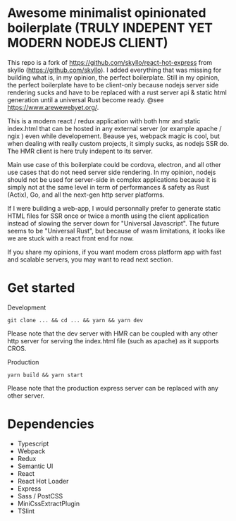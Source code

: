 # Awesome minimalist opinionated boilerplate (TRULY INDEPENT YET MODERN NODEJS CLIENT)

This repo is a fork of https://github.com/skyllo/react-hot-express from skyllo (https://github.com/skyllo). 
I added everything that was missing for building what is, in my opinion, the perfect boilerplate.
Still in my opinion, the perfect boilerplate have to be client-only because nodejs server side rendering sucks and have to be replaced with a rust server api & static html generation until a universal Rust become ready. @see https://www.arewewebyet.org/.

This is a modern react / redux application with both hmr and static index.html that can be hosted in any external server (or example apache / ngix ) even while developement. Beause yes, webpack magic is cool, but when dealing with really custom projects, it simply sucks, as nodejs SSR do. The HMR client is here truly indepent to its server.

Main use case of this boilerplate could be cordova, electron, and all other use cases that do not need server side rendering. In my opinion, nodejs should not be used for server-side in complex applications because it is simply not at the same level in term of performances & safety as Rust (Actix), Go, and all the next-gen http server platforms. 

If I were building a web-app, I would personnally prefer to generate static HTML files for SSR once or twice a month using the client application instead of slowing the server down for "Universal Javascript". The future seems to be "Universal Rust", but because of wasm limitations, it looks like we are stuck with a react front end for now.

If you share my opinions, if you want modern cross platform app with fast and scalable servers, you may want to read next section.

# Get started 

Development
```
git clone ... && cd ... && yarn && yarn dev
```
Please note that the dev server with HMR can be coupled with any other http server for serving the index.html file (such as apache) as it supports CROS.

Production
```
yarn build && yarn start
```
Please note that the production express server can be replaced with any other server.

# Dependencies
- Typescript
- Webpack 
- Redux
- Semantic UI
- React 
- React Hot Loader
- Express
- Sass / PostCSS
- MiniCssExtractPlugin
- TSlint
